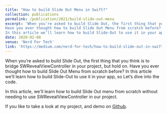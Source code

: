 ```yaml
---
title: "How to build Slide Out Menu in Swift?"
collection: publications
permalink: /publication/2021/build-slide-out-menu
excerpt: 'When you’re asked to build Slide Out, the first thing that you think is to bridge SWRevealViewController in your project, but hold on.
Have you ever thought how to build Slide Out Menu from scratch before?
In this article we’ll learn how to build Slide-Out to use it in your app, so Let’s dive into the code.'
date: 2020-02-08
venue: 'Nerd For Tech'
link: 'https://medium.com/nerd-for-tech/how-to-build-slide-out-in-swift-7f2ef0188aa'
---
```

When you’re asked to build Slide Out, the first thing that you think is to bridge SWRevealViewController in your project, but hold on.
Have you ever thought how to build Slide Out Menu from scratch before?
In this article we’ll learn how to build Slide-Out to use it in your app, so Let’s dive into the code.


In this article, we'll learn how to build Slide Out menu from scratch without needing to use SWRevealViewController in our project.

If you like to take a look at my project, and demo on [Github](https://github.com/ahmedelserafy7/Slide-Out).

